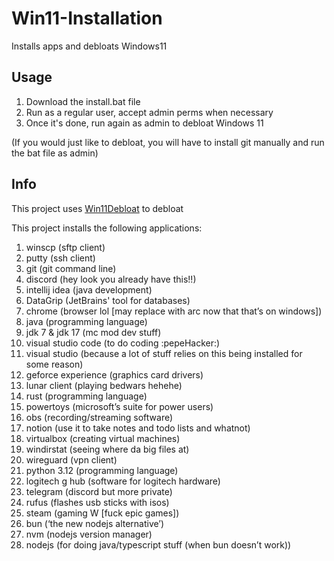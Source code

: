 # Win11-Installation

Installs apps and debloats Windows11

## Usage

1. Download the install.bat file
2. Run as a regular user, accept admin perms when necessary
3. Once it's done, run again as admin to debloat Windows 11

(If you would just like to debloat, you will have to install git manually and run the bat file as admin)

## Info

This project uses [Win11Debloat](https://github.com/Raphire/Win11Debloat) to debloat

This project installs the following applications:

1) winscp (sftp client)
2) putty (ssh client)
3) git (git command line)
4) discord (hey look you already have this!!)
5) intellij idea (java development)
6) DataGrip (JetBrains' tool for databases)
7) chrome (browser lol [may replace with arc now that that’s on windows])
8) java (programming language)
9) jdk 7 & jdk 17 (mc mod dev stuff)
10) visual studio code (to do coding :pepeHacker:)
11) visual studio (because a lot of stuff relies on this being installed for some reason)
12) geforce experience (graphics card drivers)
13) lunar client (playing bedwars hehehe)
14) rust (programming language)
15) powertoys (microsoft’s suite for power users)
16) obs (recording/streaming software)
17) notion (use it to take notes and todo lists and whatnot)
18) virtualbox (creating virtual machines)
19) windirstat (seeing where da big files at)
20) wireguard (vpn client)
21) python 3.12 (programming language)
22) logitech g hub (software for logitech hardware)
23) telegram (discord but more private)
24) rufus (flashes usb sticks with isos)
25) steam (gaming W [fuck epic games])
26) bun (‘the new nodejs alternative’)
27) nvm (nodejs version manager)
28) nodejs (for doing java/typescript stuff (when bun doesn’t work))

